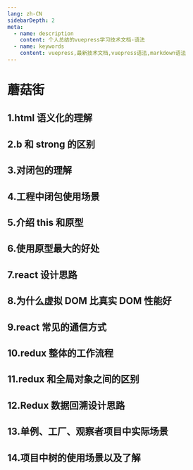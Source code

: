 ```yaml
---
lang: zh-CN
sidebarDepth: 2
meta:
  - name: description
    content: 个人总结的vuepress学习技术文档-语法
  - name: keywords
    content: vuepress,最新技术文档,vuepress语法,markdown语法
---
```


# 蘑菇街

## 1.html 语义化的理解

## 2.b 和 strong 的区别

## 3.对闭包的理解

## 4.工程中闭包使用场景

## 5.介绍 this 和原型

## 6.使用原型最大的好处

## 7.react 设计思路

## 8.为什么虚拟 DOM 比真实 DOM 性能好

## 9.react 常见的通信方式

## 10.redux 整体的工作流程

## 11.redux 和全局对象之间的区别

## 12.Redux 数据回溯设计思路

## 13.单例、工厂、观察者项目中实际场景

## 14.项目中树的使用场景以及了解
